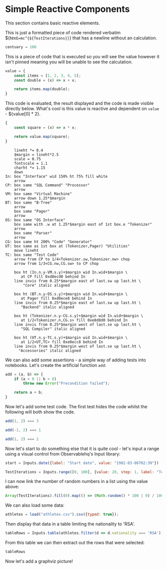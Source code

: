 # Simple Reactive Components

This section contains basic reactive elements.

This is just a formatted piece of code rendered verbatim ${tex`E=mc^{${TestIterations}}`} that has a newline without an calculation.

``` js
centuary = 100
```

This is a piece of code that is executed so you will see the value however it isn't pinned meaning you will be unable to see the calculation.

``` js x | pin
value = {
    const items = [1, 2, 3, 4, 5];
    const double = (x) => x + x;

    return items.map(double);
}
```

This code is evaluated, the result displayed and the code is made visible directly below.  What's cool is this value is reactive and dependent on `value` - ${value[0] 
*
2}.

``` js x | pin
{
    const square = (x) => x * x;

    return value.map(square);
}
```

``` pikchr x
    lineht *= 0.4
    $margin = lineht*2.5
    scale = 0.75
    fontscale = 1.1
    charht *= 1.15
    down
In: box "Interface" wid 150% ht 75% fill white
    arrow
CP: box same "SQL Command" "Processor"
    arrow
VM: box same "Virtual Machine"
    arrow down 1.25*$margin
BT: box same "B-Tree"
    arrow
    box same "Pager"
    arrow
OS: box same "OS Interface"
    box same with .w at 1.25*$margin east of 1st box.e "Tokenizer"
    arrow
    box same "Parser"
    arrow
CG: box same ht 200% "Code" "Generator"
UT: box same as 1st box at (Tokenizer,Pager) "Utilities"
    move lineht
TC: box same "Test Code"
    arrow from CP to 1/4<Tokenizer.sw,Tokenizer.nw> chop
    arrow from 1/3<CG.nw,CG.sw> to CP chop

    box ht (In.n.y-VM.s.y)+$margin wid In.wid+$margin \
       at CP fill 0xd8ecd0 behind In
    line invis from 0.25*$margin east of last.sw up last.ht \
        "Core" italic aligned

    box ht (BT.n.y-OS.s.y)+$margin wid In.wid+$margin \
       at Pager fill 0xd0ece8 behind In
    line invis from 0.25*$margin east of last.sw up last.ht \
       "Backend" italic aligned

    box ht (Tokenizer.n.y-CG.s.y)+$margin wid In.wid+$margin \
       at 1/2<Tokenizer.n,CG.s> fill 0xe8d8d0 behind In
    line invis from 0.25*$margin west of last.se up last.ht \
       "SQL Compiler" italic aligned

    box ht (UT.n.y-TC.s.y)+$margin wid In.wid+$margin \
       at 1/2<UT,TC> fill 0xe0ecc8 behind In
    line invis from 0.25*$margin west of last.se up last.ht \
      "Accessories" italic aligned
```

We can also add some assertions - a simple way of adding tests into notebooks.  Let's create the artificial function `add`:

``` js x | pin
add = (a, b) => {
    if (a < 0 || b < 0)
        throw new Error("Precondition failed");

    return a + b;
}
```

Now let's add some test code.  The first test hides the code whilst the following will both show the code.

``` js x assert Given positive values then we get the sum of both values back
add(1, 2) === 3
```

``` js x assert Given a negative argument then all hell breaks loose
add(-1, 2) === 1
```

``` js x assert Given a silly mistake this test will fail
add(1, 2) === 2
```

Now let's start to do something else that it is quite cool - let's input a range using a visual control from Observablehq's Input library:

``` js x view
start = Inputs.date({label: "Start date", value: "1982-03-06T02:30"})
```

``` js x view
TestIterations = Inputs.range([0, 100], {value: 20, step: 1, label: "Test Iterations"})
```

I can now link the number of random numbers in a list using the value above:

``` js x
Array(TestIterations).fill(0).map(() => (Math.random() * 100 | 0) / 100)
```

We can also load some data:

``` js x | pin
athletes = load("athletes.csv").csv({typed: true});
```

Then display that data in a table limiting the nationality to 'RSA'.

``` js x view | pin
tableRows = Inputs.table(athletes.filter(d => d.nationality === 'RSA'))
```

From this table we can then extract out the rows that were selected:

``` js x | pin
tableRows
```

Now let's add a graphviz picture!
